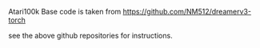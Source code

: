 Atari100k Base code is taken from https://github.com/NM512/dreamerv3-torch

see the above github repositories for instructions.
